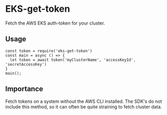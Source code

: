 # EKS-get-token
Fetch the AWS EKS auth-token for your cluster.

## Usage
```
const token = require('eks-get-token')
const main = async () => {
  let token = await token('myClusterName', 'accessKeyId', 'secretAccessKey')
}
main();
```

## Importance
Fetch tokens on a system without the AWS CLI installed. The SDK's do not include this method, so it can often be quite straining to fetch cluster data. 
